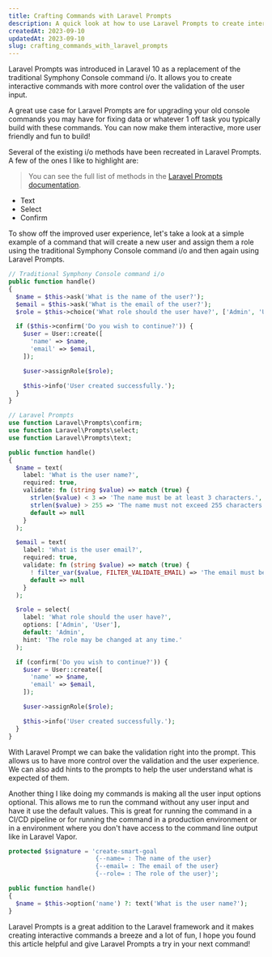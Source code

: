 ```yaml
---
title: Crafting Commands with Laravel Prompts
description: A quick look at how to use Laravel Prompts to create interactive commands.
createdAt: 2023-09-10
updatedAt: 2023-09-10
slug: crafting_commands_with_laravel_prompts
---
```


Laravel Prompts was introduced in Laravel 10 as a replacement of the traditional Symphony Console command i/o. It allows you to create interactive commands with more control over the validation of the user input.

A great use case for Laravel Prompts are for upgrading your old console commands you may have for fixing data or whatever 1 off task you typically build with these commands. You can now make them interactive, more user friendly and fun to build!


Several of the existing i/o methods have been recreated in Laravel Prompts. A few of the ones I like to highlight are:
> You can see the full list of methods in the [Laravel Prompts documentation](https://laravel.com/docs/10.x/prompts#available-prompts).
- Text
- Select
- Confirm

To show off the improved user experience, let's take a look at a simple example of a command that will create a new user and assign them a role using the traditional Symphony Console command i/o and then again using Laravel Prompts.

```php
// Traditional Symphony Console command i/o
public function handle()
{
  $name = $this->ask('What is the name of the user?');
  $email = $this->ask('What is the email of the user?');
  $role = $this->choice('What role should the user have?', ['Admin', 'User']);

  if ($this->confirm('Do you wish to continue?')) {
    $user = User::create([
      'name' => $name,
      'email' => $email,
    ]);  

    $user->assignRole($role);

    $this->info('User created successfully.');
  }
}
```

```php
// Laravel Prompts
use function Laravel\Prompts\confirm;
use function Laravel\Prompts\select;
use function Laravel\Prompts\text;

public function handle()
{
  $name = text(
    label: 'What is the user name?',
    required: true,
    validate: fn (string $value) => match (true) {
      strlen($value) < 3 => 'The name must be at least 3 characters.',
      strlen($value) > 255 => 'The name must not exceed 255 characters.',
      default => null
    }
  );

  $email = text(
    label: 'What is the user email?',
    required: true,
    validate: fn (string $value) => match (true) {
      ! filter_var($value, FILTER_VALIDATE_EMAIL) => 'The email must be a valid email address.',
      default => null
    }
  );

  $role = select(
    label: 'What role should the user have?',
    options: ['Admin', 'User'],
    default: 'Admin',
    hint: 'The role may be changed at any time.'
  );

  if (confirm('Do you wish to continue?')) {
    $user = User::create([
      'name' => $name,
      'email' => $email,
    ]);

    $user->assignRole($role);

    $this->info('User created successfully.');
  }
}
```

With Laravel Prompt we can bake the validation right into the prompt. This allows us to have more control over the validation and the user experience. We can also add hints to the prompts to help the user understand what is expected of them.

Another thing I like doing my commands is making all the user input options optional. This allows me to run the command without any user input and have it use the default values. This is great for running the command in a CI/CD pipeline or for running the command in a production environment or in a environment where you don't have access to the command line output like in Laravel Vapor.

```php
protected $signature = 'create-smart-goal
                        {--name= : The name of the user}
                        {--email= : The email of the user}
                        {--role= : The role of the user}';

public function handle()
{
  $name = $this->option('name') ?: text('What is the user name?');
}
```

Laravel Prompts is a great addition to the Laravel framework and it makes creating interactive commands a breeze and a lot of fun, I hope you found this article helpful and give Laravel Prompts a try in your next command!
